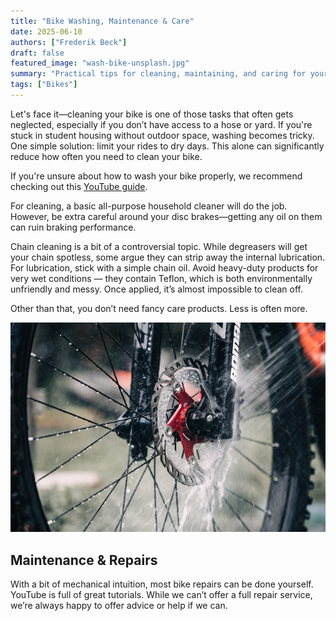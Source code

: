 ```yaml
---
title: "Bike Washing, Maintenance & Care"
date: 2025-06-10
authors: ["Frederik Beck"]
draft: false
featured_image: "wash-bike-unsplash.jpg"
summary: "Practical tips for cleaning, maintaining, and caring for your bike, including chain lubrication and basic repairs."
tags: ["Bikes"]
---
```


Let's face it—cleaning your bike is one of those tasks that often gets neglected, especially if you don’t have access to a hose or yard. If you're stuck in student housing without outdoor space, washing becomes tricky. One simple solution: limit your rides to dry days. This alone can significantly reduce how often you need to clean your bike.

If you're unsure about how to wash your bike properly, we recommend checking out this [YouTube guide](https://www.youtube.com/watch?v=DifcPmKyPYs).

For cleaning, a basic all-purpose household cleaner will do the job. However, be extra careful around your disc brakes—getting any oil on them can ruin braking performance.

Chain cleaning is a bit of a controversial topic. While degreasers will get your chain spotless, some argue they can strip away the internal lubrication. For lubrication, stick with a simple chain oil. Avoid heavy-duty products for very wet conditions — they contain Teflon, which is both environmentally unfriendly and messy. Once applied, it’s almost impossible to clean off.

Other than that, you don’t need fancy care products. Less is often more.

![Clean bike on a sunny day](wash-bike-unsplash.jpg)

## Maintenance & Repairs

With a bit of mechanical intuition, most bike repairs can be done yourself. YouTube is full of great tutorials. While we can’t offer a full repair service, we’re always happy to offer advice or help if we can.
